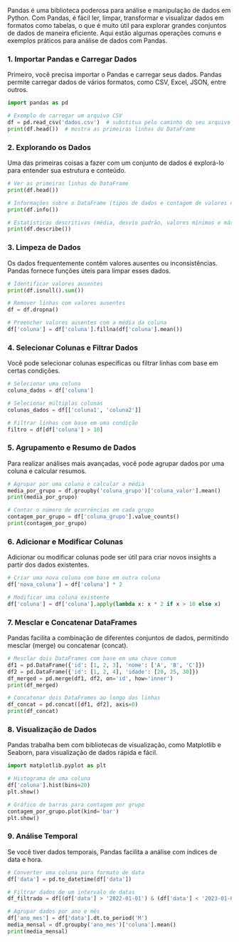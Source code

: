 Pandas é uma biblioteca poderosa para análise e manipulação de dados em Python. Com Pandas, é fácil ler, limpar, transformar e visualizar dados em formatos como tabelas, o que é muito útil para explorar grandes conjuntos de dados de maneira eficiente. Aqui estão algumas operações comuns e exemplos práticos para análise de dados com Pandas.

### 1. Importar Pandas e Carregar Dados

Primeiro, você precisa importar o Pandas e carregar seus dados. Pandas permite carregar dados de vários formatos, como CSV, Excel, JSON, entre outros.

```python
import pandas as pd

# Exemplo de carregar um arquivo CSV
df = pd.read_csv('dados.csv')  # substitua pelo caminho do seu arquivo
print(df.head())  # mostra as primeiras linhas do DataFrame
```

### 2. Explorando os Dados

Uma das primeiras coisas a fazer com um conjunto de dados é explorá-lo para entender sua estrutura e conteúdo.

```python
# Ver as primeiras linhas do DataFrame
print(df.head())

# Informações sobre o DataFrame (tipos de dados e contagem de valores não nulos)
print(df.info())

# Estatísticas descritivas (média, desvio padrão, valores mínimos e máximos)
print(df.describe())
```

### 3. Limpeza de Dados

Os dados frequentemente contêm valores ausentes ou inconsistências. Pandas fornece funções úteis para limpar esses dados.

```python
# Identificar valores ausentes
print(df.isnull().sum())

# Remover linhas com valores ausentes
df = df.dropna()

# Preencher valores ausentes com a média da coluna
df['coluna'] = df['coluna'].fillna(df['coluna'].mean())
```

### 4. Selecionar Colunas e Filtrar Dados

Você pode selecionar colunas específicas ou filtrar linhas com base em certas condições.

```python
# Selecionar uma coluna
coluna_dados = df['coluna']

# Selecionar múltiplas colunas
colunas_dados = df[['coluna1', 'coluna2']]

# Filtrar linhas com base em uma condição
filtro = df[df['coluna'] > 10]
```

### 5. Agrupamento e Resumo de Dados

Para realizar análises mais avançadas, você pode agrupar dados por uma coluna e calcular resumos.

```python
# Agrupar por uma coluna e calcular a média
media_por_grupo = df.groupby('coluna_grupo')['coluna_valor'].mean()
print(media_por_grupo)

# Contar o número de ocorrências em cada grupo
contagem_por_grupo = df['coluna_grupo'].value_counts()
print(contagem_por_grupo)
```

### 6. Adicionar e Modificar Colunas

Adicionar ou modificar colunas pode ser útil para criar novos insights a partir dos dados existentes.

```python
# Criar uma nova coluna com base em outra coluna
df['nova_coluna'] = df['coluna'] * 2

# Modificar uma coluna existente
df['coluna'] = df['coluna'].apply(lambda x: x * 2 if x > 10 else x)
```

### 7. Mesclar e Concatenar DataFrames

Pandas facilita a combinação de diferentes conjuntos de dados, permitindo mesclar (merge) ou concatenar (concat).

```python
# Mesclar dois DataFrames com base em uma chave comum
df1 = pd.DataFrame({'id': [1, 2, 3], 'nome': ['A', 'B', 'C']})
df2 = pd.DataFrame({'id': [1, 2, 4], 'idade': [20, 25, 30]})
df_merged = pd.merge(df1, df2, on='id', how='inner')
print(df_merged)

# Concatenar dois DataFrames ao longo das linhas
df_concat = pd.concat([df1, df2], axis=0)
print(df_concat)
```

### 8. Visualização de Dados

Pandas trabalha bem com bibliotecas de visualização, como Matplotlib e Seaborn, para visualização de dados rápida e fácil.

```python
import matplotlib.pyplot as plt

# Histograma de uma coluna
df['coluna'].hist(bins=20)
plt.show()

# Gráfico de barras para contagem por grupo
contagem_por_grupo.plot(kind='bar')
plt.show()
```

### 9. Análise Temporal

Se você tiver dados temporais, Pandas facilita a análise com índices de data e hora.

```python
# Converter uma coluna para formato de data
df['data'] = pd.to_datetime(df['data'])

# Filtrar dados de um intervalo de datas
df_filtrado = df[(df['data'] > '2022-01-01') & (df['data'] < '2023-01-01')]

# Agrupar dados por ano e mês
df['ano_mes'] = df['data'].dt.to_period('M')
media_mensal = df.groupby('ano_mes')['coluna'].mean()
print(media_mensal)
```
